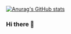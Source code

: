 [![Anurag's GitHub stats](https://github-readme-stats.vercel.app/api?username=tanruixin458&count_private=true&show_icons=true)](https://github.com/anuraghazra/github-readme-stats)

### Hi there 👋

<!--
**tanruixin458/tanruixin458** is a ✨ _special_ ✨ repository because its `README.md` (this file) appears on your GitHub profile.

Here are some ideas to get you started:

- 🔭 I’m currently working on ...
- 🌱 I’m currently learning ...
- 👯 I’m looking to collaborate on ...
- 🤔 I’m looking for help with ...
- 💬 Ask me about ...
- 📫 How to reach me: ...
- 😄 Pronouns: ...
- ⚡ Fun fact: ...
-->
